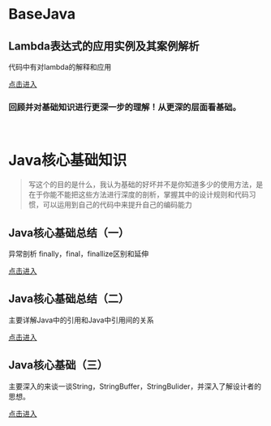 # BaseJava

## Lambda表达式的应用实例及其案例解析

代码中有对lambda的解释和应用

[点击进入](https://github.com/wrail/BaseJava/tree/master/lambda)

<h3>回顾并对基础知识进行更深一步的理解！从更深的层面看基础。</h3>

<br>

# Java核心基础知识

> 写这个的目的是什么，我认为基础的好坏并不是你知道多少的使用方法，是在于你能不能把这些方法进行深度的剖析，掌握其中的设计规则和代码习惯，可以运用到自己的代码中来提升自己的编码能力

## Java核心基础总结（一） 
异常剖析
finally，final，finallize区别和延伸

[点击进入](https://github.com/wrail/BaseJava/blob/master/Java%E6%A0%B8%E5%BF%83%E5%9F%BA%E7%A1%80%EF%BC%88%E4%B8%80%EF%BC%89.md)

## Java核心基础总结（二）

主要详解Java中的引用和Java中引用间的关系

[点击进入](https://github.com/wrail/BaseJava/blob/master/Java%E6%A0%B8%E5%BF%83%E5%9F%BA%E7%A1%80%EF%BC%88%E4%BA%8C%EF%BC%89.md)

## Java核心基础（三）

主要深入的来谈一谈String，StringBuffer，StringBulider，并深入了解设计者的思想。

[点击进入](https://github.com/wrail/BaseJava/blob/master/Java%E6%A0%B8%E5%BF%83%E5%9F%BA%E7%A1%80%EF%BC%88%E4%B8%89%EF%BC%89.md)
